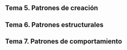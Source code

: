 ## Tema 5. Patrones de creación
## Tema 6. Patrones estructurales
## Tema 7. Patrones de comportamiento
